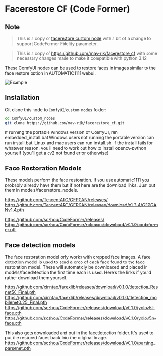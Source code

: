 # Facerestore CF (Code Former)

## Note
> This is a copy of [facerestore custom node](https://civitai.com/models/24690/comfyui-facerestore-node) with a bit of a change to support CodeFormer Fidelity parameter.

> This is a copy of https://github.com/mav-rik/facerestore_cf with some necessary changes made to make it compatible with python 3.12

These ComfyUI nodes can be used to restore faces in images similar to the face restore option in AUTOMATIC1111 webui.

![Example](./example.png)


## Installation

Git clone this node to `ComfyUI/custom_nodes` folder:

```bash
cd ComfyUI/custom_nodes
git clone https://github.com/mav-rik/facerestore_cf.git
```

If running the portable windows version of ComfyUI, run embedded_install.bat
Windows users not running the portable version can run install.bat. Linux and mac users can run install.sh.
If the install fails for whatever reason, you'll need to work out how to install opencv-python yourself (you'll get a cv2 not found error otherwise)



## Face Restoration Models
These models perform the face restoration. If you use automatic1111 you probably already have them but if not here are the download links.
Just put them in models/facerestore_models.

https://github.com/TencentARC/GFPGAN/releases/
https://github.com/TencentARC/GFPGAN/releases/download/v1.3.4/GFPGANv1.4.pth

https://github.com/sczhou/CodeFormer/releases/
https://github.com/sczhou/CodeFormer/releases/download/v0.1.0/codeformer.pth



## Face detection models
The face restoration model only works with cropped face images. A face detection model is used to send a crop of each face found to the face restoration model.
These will automaticly be downloaded and placed in models/facedetection the first time each is used.
Here's the links if you'd rather download them yourself.

https://github.com/xinntao/facexlib/releases/download/v0.1.0/detection_Resnet50_Final.pth
https://github.com/xinntao/facexlib/releases/download/v0.1.0/detection_mobilenet0.25_Final.pth
https://github.com/sczhou/CodeFormer/releases/download/v0.1.0/yolov5l-face.pth
https://github.com/sczhou/CodeFormer/releases/download/v0.1.0/yolov5n-face.pth

This also gets downloaded and put in the facedetection folder. It's used to put the restored faces back into the original image.
https://github.com/sczhou/CodeFormer/releases/download/v0.1.0/parsing_parsenet.pth
